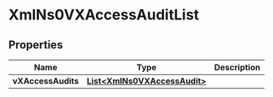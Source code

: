 
# XmlNs0VXAccessAuditList

## Properties
Name | Type | Description | Notes
------------ | ------------- | ------------- | -------------
**vXAccessAudits** | [**List&lt;XmlNs0VXAccessAudit&gt;**](XmlNs0VXAccessAudit.md) |  |  [optional]



